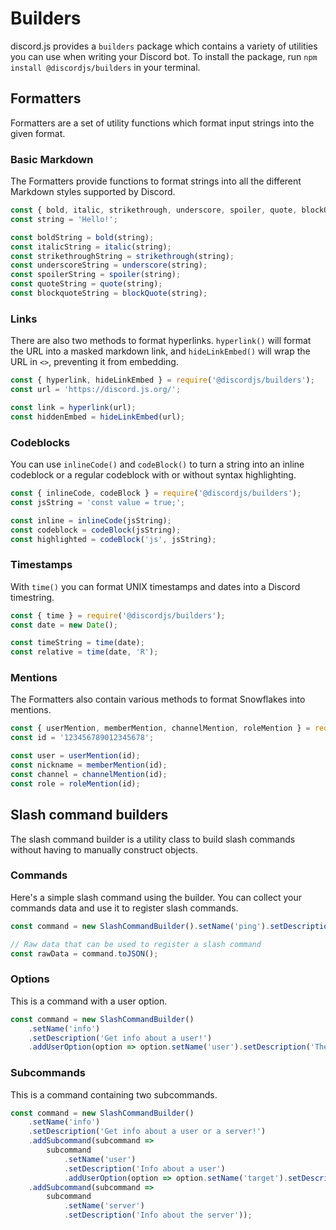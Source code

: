 # Builders

discord.js provides a `builders` package which contains a variety of utilities you can use when writing your Discord bot.
To install the package, run `npm install @discordjs/builders` in your terminal.

## Formatters

Formatters are a set of utility functions which format input strings into the given format.

### Basic Markdown

The Formatters provide functions to format strings into all the different Markdown styles supported by Discord.

```js
const { bold, italic, strikethrough, underscore, spoiler, quote, blockQuote } = require('@discordjs/builders');
const string = 'Hello!';

const boldString = bold(string);
const italicString = italic(string);
const strikethroughString = strikethrough(string);
const underscoreString = underscore(string);
const spoilerString = spoiler(string);
const quoteString = quote(string);
const blockquoteString = blockQuote(string);
```

### Links

There are also two methods to format hyperlinks. `hyperlink()` will format the URL into a masked markdown link, and `hideLinkEmbed()` will wrap the URL in `<>`, preventing it from embedding.

```js
const { hyperlink, hideLinkEmbed } = require('@discordjs/builders');
const url = 'https://discord.js.org/';

const link = hyperlink(url);
const hiddenEmbed = hideLinkEmbed(url);
```

### Codeblocks

You can use `inlineCode()` and `codeBlock()` to turn a string into an inline codeblock or a regular codeblock with or without syntax highlighting.

```js
const { inlineCode, codeBlock } = require('@discordjs/builders');
const jsString = 'const value = true;';

const inline = inlineCode(jsString);
const codeblock = codeBlock(jsString);
const highlighted = codeBlock('js', jsString);
```

### Timestamps

With `time()` you can format UNIX timestamps and dates into a Discord timestring.

```js
const { time } = require('@discordjs/builders');
const date = new Date();

const timeString = time(date);
const relative = time(date, 'R');
```

### Mentions

The Formatters also contain various methods to format Snowflakes into mentions.

```js
const { userMention, memberMention, channelMention, roleMention } = require('@discordjs/builders');
const id = '123456789012345678';

const user = userMention(id);
const nickname = memberMention(id);
const channel = channelMention(id);
const role = roleMention(id);
```

## Slash command builders

The slash command builder is a utility class to build slash commands without having to manually construct objects.

### Commands

Here's a simple slash command using the builder. You can collect your commands data and use it to register slash commands.

```js
const command = new SlashCommandBuilder().setName('ping').setDescription('Replies with Pong!');

// Raw data that can be used to register a slash command
const rawData = command.toJSON();
```

### Options

This is a command with a user option.

```js {4}
const command = new SlashCommandBuilder()
	.setName('info')
	.setDescription('Get info about a user!')
	.addUserOption(option => option.setName('user').setDescription('The user'));
```

### Subcommands

This is a command containing two subcommands.

```js {4-12}
const command = new SlashCommandBuilder()
	.setName('info')
	.setDescription('Get info about a user or a server!')
	.addSubcommand(subcommand =>
		subcommand
			.setName('user')
			.setDescription('Info about a user')
			.addUserOption(option => option.setName('target').setDescription('The user')))
	.addSubcommand(subcommand =>
		subcommand
			.setName('server')
			.setDescription('Info about the server'));
```
